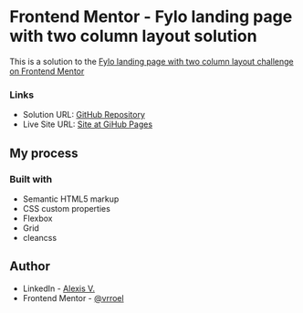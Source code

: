 # Frontend Mentor - Fylo landing page with two column layout solution
This is a solution to the [Fylo landing page with two column layout challenge on Frontend Mentor](https://www.frontendmentor.io/challenges/fylo-landing-page-with-two-column-layout-5ca5ef041e82137ec91a50f5)

### Links

- Solution URL: [GitHub Repository](https://github.com/vrroel/frontendmentor13.fylo-landing-page)
- Live Site URL: [Site at GiHub Pages](https://vrroel.github.io/frontendmentor10.testimonialgrid/)

## My process

### Built with

- Semantic HTML5 markup
- CSS custom properties
- Flexbox
- Grid
- cleancss

## Author

- LinkedIn - [Alexis V.](https://www.linkedin.com/in/alexis-villarroel/)
- Frontend Mentor - [@vrroel](https://www.frontendmentor.io/profile/vrroel)

